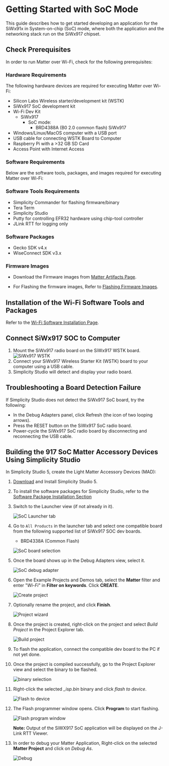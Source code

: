 # Getting Started with SoC Mode

This guide describes how to get started developing an application for the SiWx91x in System-on-chip (SoC) mode, where both the application and the networking stack run on the SiWx917 chipset.

## Check Prerequisites

In order to run Matter over Wi-Fi, check for the following prerequisites:

### Hardware Requirements

The following hardware devices are required for executing Matter over Wi-Fi:

- Silicon Labs Wireless starter/development kit (WSTK)
- SiWx917 SoC development kit
- Wi-Fi Dev Kit
  - SiWx917
    - SoC mode:
      - BRD4388A (B0 2.0 common flash)
             SiWx917
- Windows/Linux/MacOS computer with a USB port
- USB cable for connecting WSTK Board to Computer
- Raspberry Pi with a >32 GB SD Card
- Access Point with Internet Access

### Software Requirements

Below are the software tools, packages, and images required for executing Matter over Wi-Fi:

### Software Tools Requirements

- Simplicity Commander for flashing firmware/binary
- Tera Term
- Simplicity Studio
- Putty for controlling EFR32 hardware using chip-tool controller
- JLink RTT for logging only

### Software Packages

- Gecko SDK v4.x
- WiseConnect SDK v3.x

### Firmware Images

- Download the Firmware images from [Matter Artifacts Page](/matter/<docspace-docleaf-version>/matter-prerequisites/matter-artifacts#siwx917-firmware-for-siwx917-soc).

- For Flashing the firmware images, Refer to [Flashing Firmware Images](/matter/<docspace-docleaf-version>/matter-wifi-run-demo/loading-firmware-for-ncp-and-soc-boards).

## Installation of the Wi-Fi Software Tools and Packages

Refer to the [Wi-Fi Software Installation Page](./software-installation).

## Connect SiWx917 SOC to Computer

1. Mount the SiWx917 radio board on the SiWx917 WSTK board.
![SiWx917 WSTK](./images/mount-soc.png)
2. Connect your SiWx917 Wireless Starter Kit (WSTK) board to your computer using a USB cable.
3. Simplicity Studio will detect and display your radio board.

## Troubleshooting a Board Detection Failure

If Simplicity Studio does not detect the SiWx917 SoC board, try the following:

- In the Debug Adapters panel, click Refresh (the icon of two looping arrows).
- Press the RESET button on the SiWx917 SoC radio board.
- Power-cycle the SiWx917 SoC radio board by disconnecting and reconnecting the USB cable.

## Building the 917 SoC Matter Accessory Devices Using Simplicity Studio

In Simplicity Studio 5, create the Light Matter Accessory Devices (MAD):

1. [Download](https://www.silabs.com/developers/simplicity-studio) and Install Simplicity Studio 5.
2. To install the software packages for Simplicity Studio, refer to the [Software Package Installation Section](/matter/<docspace-docleaf-version>/matter-wifi-getting-started-example/software-installation#installation-of-software-packages)

3. Switch to the Launcher view (if not already in it).

    ![SoC Launcher tab](./images/SiWx917-soc-launcer-tab.png)

4. Go to `All Products` in the launcher tab and select one compatible board from the following supported list of SiWx917 SOC dev boards.

   - BRD4338A (Common Flash)

   ![SoC board selection](./images/SiWx917-soc-board-selection.png)

5. Once the board shows up in the Debug Adapters view, select it.

    ![SoC debug adapter](./images/SiWx917-soc-debug-adapter.png)

6. Open the Example Projects and Demos tab, select the **Matter** filter and enter "*Wi-Fi*" in **Filter on keywords**. Click **CREATE**.

    ![Create project](./images/SiWx917-soc-create-wifi-projects.png)

7. Optionally rename the project, and click **Finish**.

    ![Project wizard](./images/SiWx917-soc-project-wizard.png)

8. Once the project is created, right-click on the project and select *Build Project* in the Project Explorer tab.

    ![Build project](./images/SiWx917-soc-build-wifi-project.png)

9. To flash the application, connect the compatible dev board to the PC if not yet done.
10. Once the project is compiled successfully, go to the Project Explorer view and select the binary to be flashed.

    ![binary selection](./images/SiWx917-soc-isp-binary-selection.png)

11. Right-click the selected *_isp.bin* binary and click *flash to device*.

    ![Flash to device](./images/SiWx917-soc-flash-todevice.png)

12. The Flash programmer window opens. Click **Program** to start flashing.

    ![Flash program window](./images/SiWx917-soc-flash-program.png)

    **Note:** Output of the SiWX917 SoC application will be displayed on the J-Link RTT Viewer.

13. In order to debug your Matter Application, Right-click on the selected **Matter Project** and click on *Debug As*.

    ![Debug](./images/SiWx917-soc-debug.png)
    